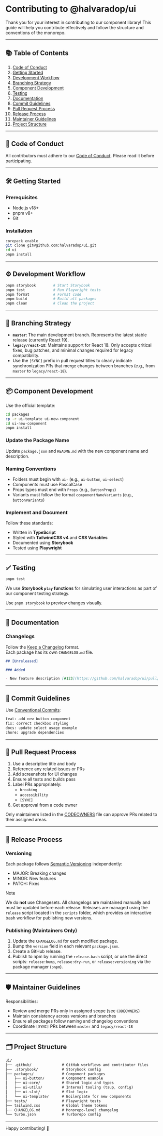 # Contributing to @halvaradop/ui

Thank you for your interest in contributing to our component library! This guide will help you contribute effectively and follow the structure and conventions of the monorepo.

---

## 📚 Table of Contents

1. [Code of Conduct](#code-of-conduct)
2. [Getting Started](#getting-started)
3. [Development Workflow](#development-workflow)
4. [Branching Strategy](#branching-strategy)
5. [Component Development](#component-development)
6. [Testing](#testing)
7. [Documentation](#documentation)
8. [Commit Guidelines](#commit-guidelines)
9. [Pull Request Process](#pull-request-process)
10. [Release Process](#release-process)
11. [Maintainer Guidelines](#maintainer-guidelines)
12. [Project Structure](#project-structure)

---

## 📜 Code of Conduct

All contributors must adhere to our [Code of Conduct](https://github.com/halvaradop/.github/blob/master/.github/CODE_OF_CONDUCT.md). Please read it before participating.

---

## 🛠 Getting Started

### Prerequisites

- Node.js v18+
- pnpm v8+
- Git

### Installation

```bash
corepack enable
git clone git@github.com:halvaradop/ui.git
cd ui
pnpm install
```

---

## ⚙️ Development Workflow

```bash
pnpm storybook        # Start Storybook
pnpm test             # Run Playwright tests
pnpm format           # Format code
pnpm build            # Build all packages
pnpm clean            # Clean the project
```

---

## 🌿 Branching Strategy

- **`master`**: The main development branch. Represents the latest stable release (currently React 19).
- **`legacy/react-18`**: Maintains support for React 18. Only accepts critical fixes, bug patches, and minimal changes required for legacy compatibility.
- Use the `[SYNC]` prefix in pull request titles to clearly indicate synchronization PRs that merge changes between branches (e.g., from `master` to `legacy/react-18`).

---

## 📦 Component Development

Use the official template:

```bash
cd packages
cp -r ui-template ui-new-component
cd ui-new-component
pnpm install
```

### Update the Package Name

Update `package.json` and `README.md` with the new component name and description.

### Naming Conventions

- Folders must begin with `ui-` (e.g., `ui-button`, `ui-select`)
- Components must use PascalCase
- Props types must end with `Props` (e.g., `ButtonProps`)
- Variants must follow the format `componentNameVariants` (e.g., `buttonVariants`)

### Implement and Document

Follow these standards:

- Written in **TypeScript**
- Styled with **TailwindCSS v4** and **CSS Variables**
- Documented using **Storybook**
- Tested using **Playwright**

---

## ✅ Testing

```bash
pnpm test
```

We use **Storybook `play` functions** for simulating user interactions as part of our component testing strategy.

Use `pnpm storybook` to preview changes visually.

---

## 🧾 Documentation

### Changelogs

Follow the [Keep a Changelog](https://keepachangelog.com/en/1.1.0/) format.  
Each package has its own `CHANGELOG.md` file.

```md
## [Unreleased]

### Added

- New feature description [#123](https://github.com/halvaradop/ui/pull/123)
```

---

## 📝 Commit Guidelines

Use [Conventional Commits](https://www.conventionalcommits.org/en/v1.0.0/):

```bash
feat: add new button component
fix: correct checkbox styling
docs: update select usage example
chore: upgrade dependencies
```

---

## 🚀 Pull Request Process

1. Use a descriptive title and body
2. Reference any related issues or PRs
3. Add screenshots for UI changes
4. Ensure all tests and builds pass
5. Label PRs appropriately:
   - `breaking`
   - `accessibility`
   - `[SYNC]`
6. Get approval from a code owner

Only maintainers listed in the [CODEOWNERS](https://github.com/halvaradop/ui/blob/master/.github/CODEOWNERS) file can approve PRs related to their assigned areas.

---

## 🔖 Release Process

### Versioning

Each package follows [Semantic Versioning](https://semver.org/) independently:

- MAJOR: Breaking changes
- MINOR: New features
- PATCH: Fixes

> [!NOTE]
> We do **not** use Changesets. All changelogs are maintained manually and must be updated before each release. Releases are managed using the `release` script located in the `scripts` folder, which provides an interactive bash workflow for publishing new versions.

### Publishing (Maintainers Only)

1. Update the `CHANGELOG.md` for each modified package.
2. Bump the `version` field in each relevant `package.json`.
3. Create a GitHub release.
4. Publish to npm by running the `release.bash` script, or use the direct scripts: `release:bump`, `release:dry-run`, or `release:versioning` via the package manager (`pnpm`).

---

## 🛡 Maintainer Guidelines

Responsibilities:

- Review and merge PRs only in assigned scope (see `CODEOWNERS`)
- Maintain consistency across versions and branches
- Ensure all packages follow naming and changelog conventions
- Coordinate `[SYNC]` PRs between `master` and `legacy/react-18`

---

## 🗂 Project Structure

```txt
ui/
├── .github/              # GitHub workflows and contributor files
├── .storybook/           # Storybook config
├── packages/             # Component packages
│   ├── ui-button/        # Component example
│   ├── ui-core/          # Shared logic and types
│   ├── ui-utils/         # Internal tooling (tsup, config)
│   ├── ui-slot/          # Slot logic
│   └── ui-template/      # Boilerplate for new components
├── tests/                # Playwright tests
├── tailwind.css          # Global theme tokens
├── CHANGELOG.md          # Monorepo-level changelog
└── turbo.json            # Turborepo config
```

---

Happy contributing! 🎉
